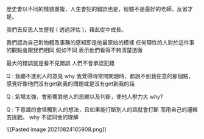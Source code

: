 歷史會以不同的樣貌重複，人生會犯的錯誤也是，經驗不是最好的老師，反省才是。

我們去反思人生歷程 ( 透過評估 )，藉此從中成長。

我們認為自己對物體及事務的感知即是他最原始的模樣
任何理性的人對於這件事的觀點會跟我們相同
假如不同
表示他們看得不夠清楚透徹

最大的錯誤就是看不見錯誤
人們不會承認犯錯

Q : 我聽不進別人的意見
why 我覺得時常問問題時，都說不到我在意的那個點，感覺好像他們沒有get到我的問題或是沒有get到我的話



Q : 氣場太強，會影響其他人的思維以及判斷，使他人壓力大
why?


Q : 下意識的會牴觸別人的想法，且如果能打斷別人的話就會打斷
而用自己的邏輯去挑戰。
why 不認同他的理解


![[Pasted image 20210824165908.png]]

